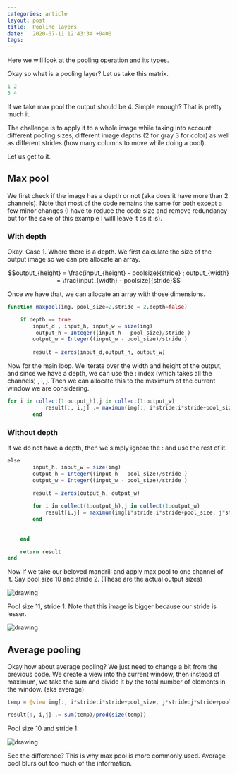 ```yaml
---
categories: article
layout: post
title:  Pooling layers
date:   2020-07-11 12:43:34 +0400
tags: 
---
```


Here we will look at the pooling operation and its types.

Okay so what is a pooling layer? Let us take this matrix.

``` julia
1 2
3 4
```

If we take max pool the output should be 4. Simple enough? That is pretty much it.

The challenge is to apply it to a whole image while taking into account different pooling sizes, different image depths (2 for gray 3 for color) as well as different strides (how many columns to move while doing a pool).

Let us get to it.

## Max pool
We first check if the image has a depth or not (aka does it have more than 2 channels). Note that most of the code remains the same for both except a few minor changes (I have to reduce the code size and remove redundancy but for the sake of this example I willl leave it as it is).

### With depth
Okay. Case 1. Where there is a depth.
We first calculate the size of the output image so we can pre allocate an array.

$$output_{height} = \frac{input_{height} - poolsize}{stride} ; output_{width} = \frac{input_{width} - poolsize}{stride}$$

Once we have that, we can allocate an array with those dimensions.

``` julia
function maxpool(img, pool_size=2,stride = 2,depth=false)

    if depth == true
        input_d , input_h, input_w = size(img)
         output_h = Integer((input_h - pool_size)/stride )
        output_w = Integer((input_w - pool_size)/stride )
    
        result = zeros(input_d,output_h, output_w)  
```

Now for the main loop. We iterate over the width and height of the output, and since we have a depth, we can use the : index (which takes all the channels) , i, j. Then we can allocate this to the maximum of the current window we are considering. 

``` julia
for i in collect(1:output_h),j in collect(1:output_w)  
            result[:, i,j] .= maximum(img[:, i*stride:i*stride+pool_size, j*stride:j*stride+pool_size])  
        end
```

### Without depth
If we do not have a depth, then we simply ignore the : and use the rest of it.

``` julia
else
        input_h, input_w = size(img)
        output_h = Integer((input_h - pool_size)/stride )
        output_w = Integer((input_w - pool_size)/stride )
    
        result = zeros(output_h, output_w)  

        for i in collect(1:output_h),j in collect(1:output_w)
            result[i,j] = maximum(img[i*stride:i*stride+pool_size, j*stride:j*stride+pool_size])
        end
      
    
    end

    return result
end
```

Now if we take our beloved mandrill and apply max pool to one channel of it.
Say pool size 10 and stride 2. (These are the actual output sizes)

<img src="{{site.baseurl}}/assets/img/deconstrucImages/mp1.png" alt="drawing"/>

Pool size 11, stride 1. Note that this image is bigger because our stride is lesser.

<img src="{{site.baseurl}}/assets/img/deconstrucImages/mp2.png" alt="drawing"/>

## Average pooling

Okay how about average pooling? We just need to change a bit from the previous code. We create a view into the current window, then instead of maximum, we take the sum and divide it by the total number of elements in the window. (aka average)

``` julia
temp = @view img[:, i*stride:i*stride+pool_size, j*stride:j*stride+pool_size]

result[:, i,j] .= sum(temp)/prod(size(temp))
```

Pool size 10 and stride 1.

<img src="{{site.baseurl}}/assets/img/deconstrucImages/ap1.png" alt="drawing"/>

See the difference? This is why max pool is more commonly used. Average pool blurs out too much of the information.
